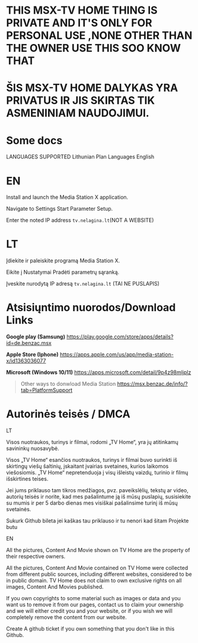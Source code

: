 # THIS MSX-TV HOME THING IS PRIVATE AND IT'S ONLY FOR PERSONAL USE ,NONE OTHER THAN THE OWNER USE THIS SOO KNOW THAT
# ŠIS MSX-TV HOME DALYKAS YRA PRIVATUS IR JIS SKIRTAS TIK ASMENINIAM NAUDOJIMUI.

# Some docs

LANGUAGES SUPPORTED Lithunian 
Plan Languages English 

 # EN
 Install and launch the Media Station X application.
 
 Navigate to Settings  Start Parameter  Setup.
 
 Enter the noted IP address `tv.nelagina.lt`(NOT A WEBSITE)
 
 # LT
 
 Įdiekite ir paleiskite programą Media Station X.
 
 Eikite į Nustatymai Pradėti parametrų sąranką.
 
 Įveskite nurodytą IP adresą `tv.nelagina.lt` (TAI NE PUSLAPIS)

 # Atsisiųntimo nuorodos/Download Links
 
 **Google play (Samsung)** https://play.google.com/store/apps/details?id=de.benzac.msx
 
 **Apple Store (Iphone)**  https://apps.apple.com/us/app/media-station-x/id1363036077
 
 **Microsoft (Windows 10/11)** https://apps.microsoft.com/detail/9p4z98mljplz

>Other ways to donwload Media Station 
 https://msx.benzac.de/info/?tab=PlatformSupport


# Autorinės teisės / DMCA

LT

Visos nuotraukos, turinys ir filmai, rodomi „TV Home“, yra jų atitinkamų savininkų nuosavybė.

Visos „TV Home“ esančios nuotraukos, turinys ir filmai buvo surinkti iš skirtingų viešų šaltinių, įskaitant įvairias svetaines, kurios laikomos viešosiomis. „TV Home“ nepretenduoja į visų išleistų vaizdų, turinio ir filmų išskirtines teises.

Jei jums priklauso tam tikros medžiagos, pvz. paveikslėlių, tekstų ar video, autorių teisės ir norite, kad mes pašalintume ją iš mūsų puslapių, susisiekite su mumis ir per 5 darbo dienas mes visiškai pašalinsime turinį iš mūsų svetainės.

Sukurk Github bileta jei kaškas tau priklauso ir tu nenori kad šitam Projekte butu

EN

All the pictures, Content And Movie shown on TV Home are the property of their respective owners.

All the pictures, Content And Movie contained on TV Home  were collected from different public sources, including different websites, considered to be in public domain. TV Home does not claim to own exclusive rights on all images, Content And Movies published.

If you own copyrights to some material such as images or data and you want us to remove it from our pages, contact us to claim your ownership and we will either credit you and your website, or if you wish we will completely remove the content from our website.

Create A github ticket if you own something that you don't like in this Github.
